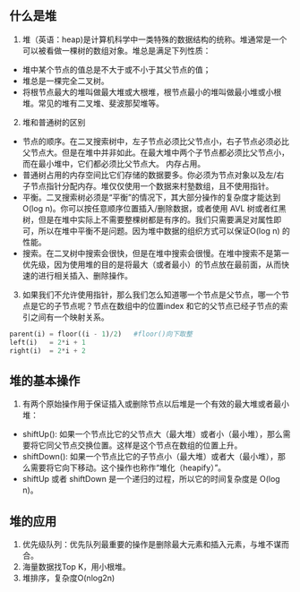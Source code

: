 ## 什么是堆

1. 堆（英语：heap)是计算机科学中一类特殊的数据结构的统称。堆通常是一个可以被看做一棵树的数组对象。堆总是满足下列性质：
  * 堆中某个节点的值总是不大于或不小于其父节点的值；
  * 堆总是一棵完全二叉树。
  * 将根节点最大的堆叫做最大堆或大根堆，根节点最小的堆叫做最小堆或小根堆。常见的堆有二叉堆、斐波那契堆等。
2. 堆和普通树的区别
  * 节点的顺序。在二叉搜索树中，左子节点必须比父节点小，右子节点必须必比父节点大。但是在堆中并非如此。在最大堆中两个子节点都必须比父节点小，而在最小堆中，它们都必须比父节点大。
内存占用。
  * 普通树占用的内存空间比它们存储的数据要多。你必须为节点对象以及左/右子节点指针分配内存。堆仅仅使用一个数据来村塾数组，且不使用指针。
  * 平衡。二叉搜索树必须是“平衡”的情况下，其大部分操作的复杂度才能达到O(log n)。你可以按任意顺序位置插入/删除数据，或者使用 AVL 树或者红黑树，但是在堆中实际上不需要整棵树都是有序的。我们只需要满足对属性即可，所以在堆中平衡不是问题。因为堆中数据的组织方式可以保证O(log n) 的性能。
  * 搜索。在二叉树中搜索会很快，但是在堆中搜索会很慢。在堆中搜索不是第一优先级，因为使用堆的目的是将最大（或者最小）的节点放在最前面，从而快速的进行相关插入、删除操作。
3. 如果我们不允许使用指针，那么我们怎么知道哪一个节点是父节点，哪一个节点是它的子节点呢？节点在数组中的位置index 和它的父节点已经子节点的索引之间有一个映射关系。
```python
parent(i) = floor((i - 1)/2)   #floor()向下取整
left(i)   = 2*i + 1
right(i)  = 2*i + 2
```

## 堆的基本操作

1. 有两个原始操作用于保证插入或删除节点以后堆是一个有效的最大堆或者最小堆：
  * shiftUp(): 如果一个节点比它的父节点大（最大堆）或者小（最小堆），那么需要将它同父节点交换位置。这样是这个节点在数组的位置上升。
  * shiftDown(): 如果一个节点比它的子节点小（最大堆）或者大（最小堆），那么需要将它向下移动。这个操作也称作“堆化（heapify）”。
  * shiftUp 或者 shiftDown 是一个递归的过程，所以它的时间复杂度是 O(log n)。
  
## 堆的应用

1. 优先级队列：优先队列最重要的操作是删除最大元素和插入元素，与堆不谋而合。
2. 海量数据找Top K，用小根堆。
3. 堆排序，复杂度O(nlog2n)
